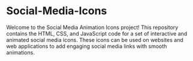 # Social-Media-Icons
Welcome to the Social Media Animation Icons project! This repository contains the HTML, CSS, and JavaScript code for a set of interactive and animated social media icons. These icons can be used on websites and web applications to add engaging social media links with smooth animations.
